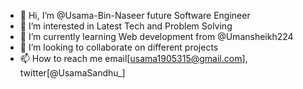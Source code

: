 - 👋 Hi, I’m @Usama-Bin-Naseer future Software Engineer 
- 👀 I’m interested in Latest Tech and Problem Solving
- 🌱 I’m currently learning Web development from @Umansheikh224
- 💞️ I’m looking to collaborate on different projects
- 📫 How to reach me email[usama1905315@gmail.com], twitter[@UsamaSandhu_]

<!---
Usama-Bin-Naseer/Usama-Bin-Naseer is a ✨ special ✨ repository because its `README.md` (this file) appears on your GitHub profile.
You can click the Preview link to take a look at your changes.
--->
